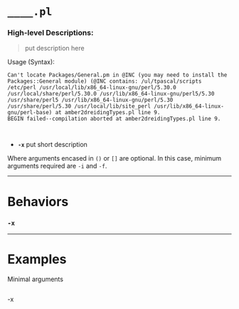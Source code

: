
# `____.pl`
### High-level Descriptions:



> put description here

Usage (Syntax):
```
Can't locate Packages/General.pm in @INC (you may need to install the Packages::General module) (@INC contains: /ul/tpascal/scripts /etc/perl /usr/local/lib/x86_64-linux-gnu/perl/5.30.0 /usr/local/share/perl/5.30.0 /usr/lib/x86_64-linux-gnu/perl5/5.30 /usr/share/perl5 /usr/lib/x86_64-linux-gnu/perl/5.30 /usr/share/perl/5.30 /usr/local/lib/site_perl /usr/lib/x86_64-linux-gnu/perl-base) at amber2dreidingTypes.pl line 9.
BEGIN failed--compilation aborted at amber2dreidingTypes.pl line 9.



```
* **`-x`** put short description

Where arguments encased in `()` or `[]` are optional. In this case, minimum arguments required are `-i` and `-f`.
 
---


# Behaviors
### `-x`
---
# Examples
Minimal arguments
```
```
-x
```
```
